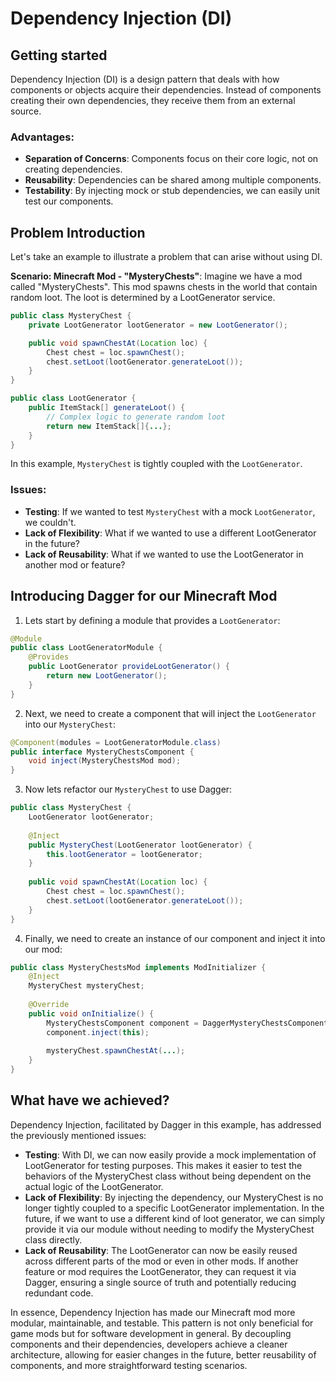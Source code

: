 # Dependency Injection (DI)

## Getting started

Dependency Injection (DI) is a design pattern that deals with how components or objects acquire their dependencies. Instead of components creating their own dependencies, they receive them from an external source.

### Advantages:

- **Separation of Concerns**: Components focus on their core logic, not on creating dependencies.
- **Reusability**: Dependencies can be shared among multiple components.
- **Testability**: By injecting mock or stub dependencies, we can easily unit test our components.

## Problem Introduction
Let's take an example to illustrate a problem that can arise without using DI.

**Scenario: Minecraft Mod - "MysteryChests"**: Imagine we have a mod called "MysteryChests". This mod spawns chests in the world that contain random loot. The loot is determined by a LootGenerator service.

```java
public class MysteryChest {
    private LootGenerator lootGenerator = new LootGenerator();

    public void spawnChestAt(Location loc) {
        Chest chest = loc.spawnChest();
        chest.setLoot(lootGenerator.generateLoot());
    }
}

public class LootGenerator {
    public ItemStack[] generateLoot() {
        // Complex logic to generate random loot
        return new ItemStack[]{...};
    }
}
```

In this example, `MysteryChest` is tightly coupled with the `LootGenerator`.

### Issues:

- **Testing**: If we wanted to test `MysteryChest` with a mock `LootGenerator`, we couldn't.
- **Lack of Flexibility**: What if we wanted to use a different LootGenerator in the future?
- **Lack of Reusability**: What if we wanted to use the LootGenerator in another mod or feature?

## Introducing Dagger for our Minecraft Mod

1. Lets start by defining a module that provides a `LootGenerator`:

```java
@Module
public class LootGeneratorModule {
    @Provides
    public LootGenerator provideLootGenerator() {
        return new LootGenerator();
    }
}
```

2. Next, we need to create a component that will inject the `LootGenerator` into our `MysteryChest`:

```java
@Component(modules = LootGeneratorModule.class)
public interface MysteryChestsComponent {
    void inject(MysteryChestsMod mod);
}
```

3. Now lets refactor our `MysteryChest` to use Dagger:

```java
public class MysteryChest {
    LootGenerator lootGenerator;
    
    @Inject
    public MysteryChest(LootGenerator lootGenerator) {
        this.lootGenerator = lootGenerator;
    }
    
    public void spawnChestAt(Location loc) {
        Chest chest = loc.spawnChest();
        chest.setLoot(lootGenerator.generateLoot());
    }
}
```

4. Finally, we need to create an instance of our component and inject it into our mod:

```java
public class MysteryChestsMod implements ModInitializer {
    @Inject
    MysteryChest mysteryChest;
    
    @Override
    public void onInitialize() {
        MysteryChestsComponent component = DaggerMysteryChestsComponent.create();
        component.inject(this);
        
        mysteryChest.spawnChestAt(...);
    }
}
```

## What have we achieved?

Dependency Injection, facilitated by Dagger in this example, has addressed the previously mentioned issues:

- **Testing**: With DI, we can now easily provide a mock implementation of LootGenerator for testing purposes. This makes it easier to test the behaviors of the MysteryChest class without being dependent on the actual logic of the LootGenerator.
- **Lack of Flexibility**: By injecting the dependency, our MysteryChest is no longer tightly coupled to a specific LootGenerator implementation. In the future, if we want to use a different kind of loot generator, we can simply provide it via our module without needing to modify the MysteryChest class directly.
- **Lack of Reusability**: The LootGenerator can now be easily reused across different parts of the mod or even in other mods. If another feature or mod requires the LootGenerator, they can request it via Dagger, ensuring a single source of truth and potentially reducing redundant code.

In essence, Dependency Injection has made our Minecraft mod more modular, maintainable, and testable. This pattern is not only beneficial for game mods but for software development in general. By decoupling components and their dependencies, developers achieve a cleaner architecture, allowing for easier changes in the future, better reusability of components, and more straightforward testing scenarios.
